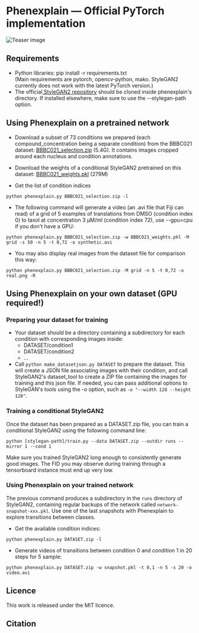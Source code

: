 # Phenexplain &mdash; Official PyTorch implementation

![Teaser image](./docs/teaser.png)

## Requirements

* Python libraries: pip install -r requirements.txt  
  (Main requirements are pytorch, opencv-python, mako. StyleGAN2 currently does not work with the latest PyTorch version.)
* The official[ StyleGAN2 repository]( https://github.com/NVlabs/stylegan2-ada-pytorch/) should be cloned inside phenexplain's directory. If installed elsewhere, make sure to use the --stylegan-path option.


## Using Phenexplain on a pretrained network

* Download a subset of 73 conditions we prepared (each compound_concentration being a separate condition) from the BBBC021 dataset: [BBBC021_selection.zip](https://phenexplain.bio.ens.psl.eu/datasets/BBBC021_selection.zip) (5.4G). It contains images cropped around each nucleus and condition annotations.

* Download the weights of a conditional StyleGAN2 pretrained on this dataset: [BBBC021_weights.pkl](https://phenexplain.bio.ens.psl.eu/datasets/BBBC021_weights.pkl) (279M)

* Get the list of condition indices

`python phenexplain.py BBBC021_selection.zip -l`

* The following command will generate a video (an .avi file that Fiji can read) of a grid of 5 examples of translations from DMSO (condition index 0) to taxol at concentration 3 µM/ml (condition index 72), use --gpu=cpu if you don't have a GPU:

`python phenexplain.py BBBC021_selection.zip -w BBBC021_weights.pkl -M grid -s 50 -n 5 -t 0,72 -o synthetic.avi`

* You may also display real images from the dataset file for comparison this way:

`python phenexplain.py BBBC021_selection.zip -M grid -n 5 -t 0,72 -o real.png -R`

## Using Phenexplain on your own dataset (GPU required!)

### Preparing your dataset for training

* Your dataset should be a directory containing a subdirectory for each condition with corresponding images inside:
    * DATASET/condition1
    * DATASET/condition2
    * ...
* Call `python make_datasetjson.py DATASET` to prepare the dataset. This will create a JSON file associating images with their condition, and call StyleGAN2's dataset_tool to create a ZIP file containing the images for training and this json file. If needed, you can pass additional options to StyleGAN's tools using the -o option, such as `-o "--width 128 --height 128"`.

### Training a conditional StyleGAN2

Once the dataset has been prepared as a DATASET.zip file, you can train a conditional StyleGAN2 using the following command line:

`python [stylegan-path]/train.py --data DATASET.zip --outdir runs --mirror 1 --cond 1`

Make sure you trained StyleGAN2 long enough to consistently generate good images. The FID you may observe during training through a tensorboard instance must end up very low. 

### Using Phenexplain on your trained network

The previous command produces a subdirectory in the `runs` directory of StyleGAN2, containing regular backups of the network called `network-snapshot-xxx.pkl`. Use one of the last snapshots with Phenexplain to explore transitions between classes.

* Get the available condition indices:

`python phenexplain.py DATASET.zip -l`

* Generate videos of transitions between condition 0 and condition 1 in 20 steps for 5 sample: 

`python phenexplain.py DATASET.zip -w snapshot.pkl -t 0,1 -n 5 -s 20 -o video.avi`

## Licence

This work is released under the MIT licence.

## Citation
